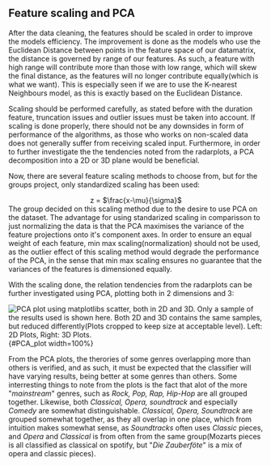 ## Feature scaling and PCA

After the data cleaning, the features should be scaled in order to improve the models efficiency. The improvement is done as the models who use the Euclidean Distance between points in the feature space of our datamatrix, the distance is governed by range of our features. As such, a feature with high range will contribute more than those with low range, which will skew the final distance, as the features will no longer contribute equally(which is what we want). This is especially seen if we are to use the K-nearest Neighbours model, as this is exactly based on the Euclidean Distance. 

Scaling should be performed carefully, as stated before with the duration feature, truncation issues and outlier issues must be taken into account. If scaling is done properly, there should not be any downsides in form of performance of the algorithms, as those who works on non-scaled data does not generally suffer from receiving scaled input. Furthermore, in order to further investigate the the tendencies noted from the radarplots, a PCA decomposition into a 2D or 3D plane would be beneficial.

Now, there are several feature scaling methods to choose from, but for the groups project, only standardized scaling has been used:
<center>
z = $\frac{x-\mu}{\sigma}$
</center>
The group decided on this scaling method due to the desire to use PCA on the dataset. The advantage for using standarized scaling in comparisson to just normalizing the data is that the PCA maximises the variance of the feature projections onto it's component axes. In order to ensure an equal weight of each feature, min max scaling(normalization) should not be used, as the outlier effect of this scaling method would degrade the performance of the PCA, in the sense that min max scaling ensures no guarantee that the variances of the features is dimensioned equally. 

With the scaling done, the relation tendencies from the radarplots can be further investigated using PCA, plotting both in 2 dimensions and 3: 

![PCA plot using matplotlibs scatter, both in 2D and 3D. Only a sample of the results used is shown here. Both 2D and 3D contains the same samples, but reduced differently(Plots cropped to keep size at acceptable level). _Left_: 2D Plots, _Right_: 3D Plots. ](img/PCA.png){#PCA_plot width=100%}

From the PCA plots, the therories of some genres overlapping more than others is verified, and as such, it must be expected that the classifier will have varying results, being better at some genres than others. Some interresting things to note from the plots is the fact that alot of the more "_mainstream_" genres, such as _Rock, Pop, Rap, Hip-Hop_ are all grouped together. Likewise, both _Classical, Opera, soundtrack_ and especially _Comedy_ are somewhat distinguishable. _Classical, Opera, Soundtrack_ are grouped somewhat together, as they all overlap in one place, which from intuition makes somewhat sense, as _Soundtracks_ often uses _Classic_ pieces, and _Opera_ and _Classical_ is from often from the same group(Mozarts pieces is all classified as classical on spotify, but "_Die Zauberföte_" is a mix of opera and classic pieces). 
